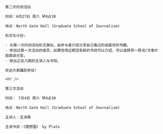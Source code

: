     第二次内测活动

    时间：6月27日 周六 早9点30

    地点：North Gate Hall (Graduate School of Journalism) 

    形式与计划:

    - 与第一次内测活动形式类似，由参与者介绍分享自己看过的或喜欢的书籍。
    - 参加过第一次活动的成员，如果觉得近期没有新的书目可以介绍，可以选择带一首诗/文章片段朗读分享。
    - 排出之后几期的主讲人与书目。

    欢迎大家踊跃参加!

    <hr />

    第三次活动

    时间： 7月4日 周六 早9点30

    地点：North Gate Hall (Graduate School of Journalism) 

    主讲人：王泽南

    主讲书目：《理想国》 by Plato

